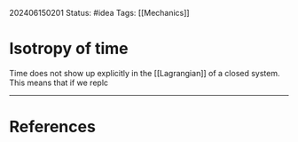 202406150201
Status: #idea
Tags: [[Mechanics]]

# Isotropy of time

Time does not show up explicitly in the [[Lagrangian]] of a closed system. This means that if we replc


___
# References
